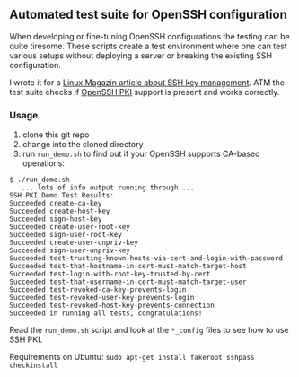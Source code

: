 ## Automated test suite for OpenSSH configuration

When developing or fine-tuning OpenSSH configurations the testing can be quite tiresome. These scripts create a test environment where one can test various setups without deploying a server or breaking the existing SSH configuration.

I wrote it for a [Linux Magazin article about SSH key management](http://www.linux-magazin.de/Ausgaben/2013/08/SSH-Key-Management). ATM the test suite checks if [OpenSSH PKI](http://www.openssh.com/cgi-bin/cvsweb/src/usr.bin/ssh/PROTOCOL.certkeys?rev=1.9;content-type=text%2Fplain) support is present and works correctly.

### Usage

1. clone this git repo
2. change into the cloned directory
3. run `run_demo.sh` to find out if your OpenSSH supports CA-based operations:

```
$ ./run_demo.sh
   ... lots of info output running through ... 
SSH PKI Demo Test Results:
Succeeded create-ca-key
Succeeded create-host-key
Succeeded sign-host-key
Succeeded create-user-root-key
Succeeded sign-user-root-key
Succeeded create-user-unpriv-key
Succeeded sign-user-unpriv-key
Succeeded test-trusting-known-hosts-via-cert-and-login-with-password
Succeeded test-that-hostname-in-cert-must-match-target-host
Succeeded test-login-with-root-key-trusted-by-cert
Succeeded test-that-username-in-cert-must-match-target-user
Succeeded test-revoked-ca-key-prevents-login
Succeeded test-revoked-user-key-prevents-login
Succeeded test-revoked-host-key-prevents-connection
Succeeded in running all tests, congratulations!
```


Read the `run_demo.sh` script and look at the `*_config` files to see how to use SSH PKI.

Requirements on Ubuntu: `sudo apt-get install fakeroot sshpass checkinstall`
